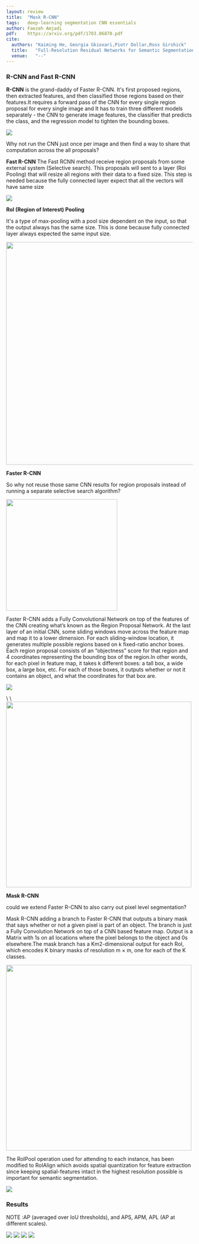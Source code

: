 ```yaml
---
layout: review
title:  "Mask R-CNN"
tags:   deep-learning segmentation CNN essentials
author: Faezeh Amjadi
pdf:    https://arxiv.org/pdf/1703.06870.pdf 
cite:
  authors: "Kaiming He, Georgia Gkioxari,Piotr Dollar,Ross Girshick"
  title:   "Full-Resolution Residual Networks for Semantic Segmentation in Street Scenes"
  venue:   "--"
---
```


### **R-CNN and Fast R-CNN**


**R-CNN** is the grand-daddy of Faster R-CNN. It's first proposed regions, then extracted features, and then classified those regions based on their features.It requires a forward pass of the CNN for every single region proposal for every single image and It has to train three different models separately - the CNN to generate image features, the classifier that predicts the class, and the regression model to tighten the bounding boxes.



![](/article/images/MaskRcnn/1.png)

Why not run the CNN just once per image and then find a way to share that computation across the all proposals?

**Fast R-CNN** The Fast RCNN method receive region proposals from some external system (Selective search). This proposals will sent to a layer (Roi Pooling) that will resize all regions with their data to a fixed size. This step is needed because the fully connected layer expect that all the vectors will have same size

![](/article/images/MaskRcnn/2.png)


**RoI (Region of Interest) Pooling**

It's a type of max-pooling with a pool size dependent on the input, so that the output always has the same size. This is done because fully connected layer always expected the same input size.

<img src="/article/images/MaskRcnn/3.png" width="600">


**Faster R-CNN**

So why not reuse those same CNN results for region proposals instead of running a separate selective search algorithm?

<img src="/article/images/MaskRcnn/4.png" width="300">

Faster R-CNN adds a Fully Convolutional Network on top of the features of the CNN creating what’s known as the Region Proposal Network.
At the last layer of an initial CNN, some sliding windows move across the feature map and map it to a lower dimension. For each sliding-window location, it generates multiple possible regions based on k fixed-ratio anchor boxes. Each region proposal consists of an “objectness” score for that region and 4 coordinates representing the bounding box of the region.In other words, for each pixel in feature map, it takes k different boxes: a tall box, a wide box, a large box, etc. For each of those boxes, it outputs whether or not it contains an object, and what the coordinates for that box are.


![](/article/images/MaskRcnn/5.png)

\\
\\
<img src="/article/images/MaskRcnn/6.png" width="500">




**Mask R-CNN**

could we extend Faster R-CNN to also carry out pixel level segmentation?

Mask R-CNN  adding a branch to Faster R-CNN that outputs a binary mask that says whether or not a given pixel is part of an object. The branch is just a Fully Convolution Network on top of a CNN based feature map. Output is a Matrix with 1s on all locations where the pixel belongs to the object and 0s elsewhere.The mask branch has a Km2-dimensional output for each RoI, which encodes K binary masks of resolution m × m, one for each of the K classes.

<img src="/article/images/MaskRcnn/8.png" width="500">


The RoIPool operation used for attending to each instance, has been modified to RoIAlign which avoids spatial quantization for feature extraction since keeping spatial-features intact in the highest resolution possible is important for semantic segmentation.




![](/article/images/MaskRcnn/7.png)





### Results

NOTE :AP (averaged over IoU thresholds), and APS, APM, APL (AP at different scales).


![](/article/images/MaskRcnn/9.png)
![](/article/images/MaskRcnn/10.png)
![](/article/images/MaskRcnn/11.png)
![](/article/images/MaskRcnn/12.png)


